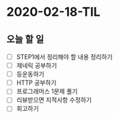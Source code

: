 # 2020-02-18-TIL

## 오늘 할 일

- [ ] STEP1에서 정리해야 할 내용 정리하기
- [ ] 제네릭 공부하기
- [ ] 등운동하기
- [ ] HTTP 공부하기
- [ ] 프로그래머스 1문제 풀기
- [ ] 리뷰받으면 지적사항 수정하기
- [ ] 회고하기